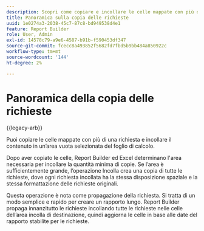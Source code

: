 ```yaml
---
description: Scopri come copiare e incollare le celle mappate con più di una richiesta.
title: Panoramica sulla copia delle richieste
uuid: 1e0274a3-2038-45c7-87c8-bd949538d4e1
feature: Report Builder
role: User, Admin
exl-id: 14578c79-a9e6-4587-b91b-f590453df347
source-git-commit: fcecc8a493852f5682fd7fbd5b9bb484a850922c
workflow-type: tm+mt
source-wordcount: '144'
ht-degree: 2%

---
```


# Panoramica della copia delle richieste

{{legacy-arb}}

Puoi copiare le celle mappate con più di una richiesta e incollare il contenuto in un’area vuota selezionata del foglio di calcolo.

Dopo aver copiato le celle, Report Builder ed Excel determinano l&#39;area necessaria per incollare la quantità minima di copie. Se l’area è sufficientemente grande, l’operazione Incolla crea una copia di tutte le richieste, dove ogni richiesta incollata ha la stessa disposizione spaziale e la stessa formattazione delle richieste originali.

Questa operazione è nota come propagazione della richiesta. Si tratta di un modo semplice e rapido per creare un rapporto lungo. Report Builder propaga innanzitutto le richieste incollando tutte le richieste nelle celle dell’area incolla di destinazione, quindi aggiorna le celle in base alle date del rapporto stabilite per le richieste.
